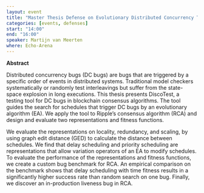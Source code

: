 ```yaml
---
layout: event
title: "Master Thesis Defense on Evolutionary Distributed Concurrency Testing of Blockchain Consensus Algorithms"
categories: [events, defenses]
start: "14:00"
end: "16:00"
speaker: Martijn van Meerten
where: Echo-Arena
---
```

**Abstract**

Distributed concurrency bugs (DC bugs) are bugs that are triggered by a specific order of events in distributed systems. Traditional model checkers systematically or randomly test interleavings but suffer from the state-space explosion in long executions. This thesis presents DiscoTest, a testing tool for DC bugs in blockchain consensus algorithms. The tool guides the search for schedules that trigger DC bugs by an evolutionary algorithm (EA). We apply the tool to Ripple’s consensus algorithm (RCA) and design and evaluate two representations and fitness functions.

We evaluate the representations on locality, redundancy, and scaling, by using graph edit distance (GED) to calculate the distance between schedules. We find that delay scheduling and priority scheduling are representations that allow variation operators of an EA to modify schedules. To evaluate the performance of the representations and fitness functions, we create a custom bug benchmark for RCA. An empirical comparison on the benchmark shows that delay scheduling with time fitness results in a significantly higher success rate than random search on one bug. Finally, we discover an in-production liveness bug in RCA.
